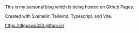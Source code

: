 This is my personal blog which is being hosted on Github Pages.

Created with SvelteKit, Tailwind, Typescript, and Vite.

https://dlguswo333.github.io/
